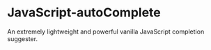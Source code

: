 # JavaScript-autoComplete
An extremely lightweight and powerful vanilla JavaScript completion suggester.

